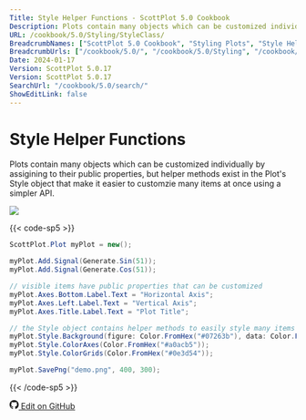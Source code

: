 ```yaml
---
Title: Style Helper Functions - ScottPlot 5.0 Cookbook
Description: Plots contain many objects which can be customized individually by assigining to their public properties, but helper methods exist in the Plot's Style object that make it easier to customzie many items at once using a simpler API.
URL: /cookbook/5.0/Styling/StyleClass/
BreadcrumbNames: ["ScottPlot 5.0 Cookbook", "Styling Plots", "Style Helper Functions"]
BreadcrumbUrls: ["/cookbook/5.0/", "/cookbook/5.0/Styling", "/cookbook/5.0/Styling/StyleClass"]
Date: 2024-01-17
Version: ScottPlot 5.0.17
Version: ScottPlot 5.0.17
SearchUrl: "/cookbook/5.0/search/"
ShowEditLink: false
---
```


# Style Helper Functions


Plots contain many objects which can be customized individually by assigining to their public properties, but helper methods exist in the Plot's Style object that make it easier to customzie many items at once using a simpler API.

[![](/cookbook/5.0/images/StyleClass.png)](/cookbook/5.0/images/StyleClass.png)

{{< code-sp5 >}}

```cs
ScottPlot.Plot myPlot = new();

myPlot.Add.Signal(Generate.Sin(51));
myPlot.Add.Signal(Generate.Cos(51));

// visible items have public properties that can be customized
myPlot.Axes.Bottom.Label.Text = "Horizontal Axis";
myPlot.Axes.Left.Label.Text = "Vertical Axis";
myPlot.Axes.Title.Label.Text = "Plot Title";

// the Style object contains helper methods to easily style many items at once
myPlot.Style.Background(figure: Color.FromHex("#07263b"), data: Color.FromHex("#0b3049"));
myPlot.Style.ColorAxes(Color.FromHex("#a0acb5"));
myPlot.Style.ColorGrids(Color.FromHex("#0e3d54"));

myPlot.SavePng("demo.png", 400, 300);

```

{{< /code-sp5 >}}

<a href='https://github.com/ScottPlot/ScottPlot/blob/main/src/ScottPlot5/ScottPlot5%20Cookbook/Recipes/Introduction/Styling.cs'><svg xmlns="http://www.w3.org/2000/svg" width="16" height="16" fill="currentColor" class="mb-1 bi bi-github" viewBox="0 0 16 16">
  <path d="M8 0C3.58 0 0 3.58 0 8c0 3.54 2.29 6.53 5.47 7.59.4.07.55-.17.55-.38 0-.19-.01-.82-.01-1.49-2.01.37-2.53-.49-2.69-.94-.09-.23-.48-.94-.82-1.13-.28-.15-.68-.52-.01-.53.63-.01 1.08.58 1.23.82.72 1.21 1.87.87 2.33.66.07-.52.28-.87.51-1.07-1.78-.2-3.64-.89-3.64-3.95 0-.87.31-1.59.82-2.15-.08-.2-.36-1.02.08-2.12 0 0 .67-.21 2.2.82.64-.18 1.32-.27 2-.27s1.36.09 2 .27c1.53-1.04 2.2-.82 2.2-.82.44 1.1.16 1.92.08 2.12.51.56.82 1.27.82 2.15 0 3.07-1.87 3.75-3.65 3.95.29.25.54.73.54 1.48 0 1.07-.01 1.93-.01 2.2 0 .21.15.46.55.38A8.01 8.01 0 0 0 16 8c0-4.42-3.58-8-8-8"/>
</svg> Edit on GitHub</a>


